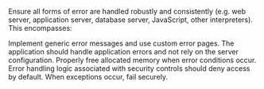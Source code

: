 Ensure all forms of error are handled robustly and consistently (e.g. web server, application server, database server, JavaScript, other interpreters). This encompasses:

Implement generic error messages and use custom error pages.
The application should handle application errors and not rely on the server configuration.
Properly free allocated memory when error conditions occur.
Error handling logic associated with security controls should deny access by default.
When exceptions occur, fail securely.
